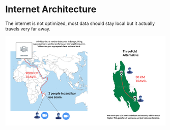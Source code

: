 # Internet Architecture


The internet is not optimized, most data should stay local but it actually travels very far away.


![alt_text](img/internet_distance.png "image_tooltip")

